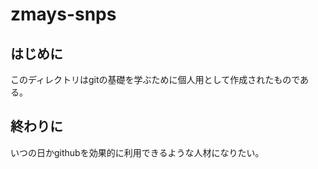 # zmays-snps

## はじめに
このディレクトリはgitの基礎を学ぶために個人用として作成されたものである。

## 終わりに
いつの日かgithubを効果的に利用できるような人材になりたい。
